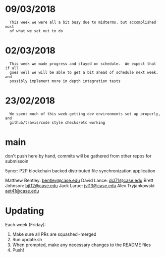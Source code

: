 # 09/03/2018
      This week we were all a bit busy due to midterms, but accomplished most
      of what we set out to do


# 02/03/2018
      This week we made progress and stayed on schedule.  We expect that if all
      goes well we will be able to get a bit ahead of schedule next week, and
      possibly implement more in depth integration tests


# 23/02/2018
      We spent much of this week getting dev environments set up properly, and
      github/travis/code style checks/etc working


# main
don't push here by hand, commits will be gathered from other repos for submissoin 

5yncr: P2P blockchain backed distributed file synchronization application

Matthew Bentley: bentley@case.edu
David Lance: dcl71@case.edu
Brett Johnson: bjt12@case.edu
Jack Larue: jvl13@case.edu
Alex Tryjankowski: aet41@case.edu

# Updating
Each week (Friday):
1. Make sure all PRs are squashed+merged
2. Run update.sh
3. When prompted, make any necessary changes to the README files
4. Push!
